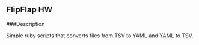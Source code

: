 ## FlipFlap HW

###Description

Simple ruby scripts that converts files from TSV to YAML and YAML to TSV.
